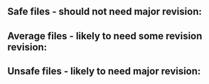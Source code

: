 Safe files - should not need major revision:
- 

Average files - likely to need some revision revision:
- 

Unsafe files - likely to need major revision:
- 
